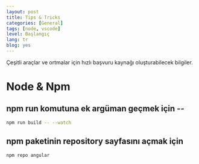 ```yaml
---
layout: post
title: Tips & Tricks
categories: [General]
tags: [node, vscode]
level: Başlangıç
lang: tr
blog: yes
--- 
```


Çeşitli araçlar ve ortmalar için hızlı başvuru kaynağı oluşturabilecek bilgiler.

# Node & Npm

## npm run komutuna ek argüman geçmek için _--_
```bash
npm run build -- --watch
```

## npm paketinin repository sayfasını açmak için
```bash
npm repo angular
```
